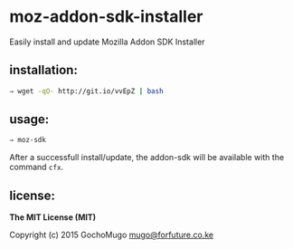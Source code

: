 
# moz-addon-sdk-installer

Easily install and update Mozilla Addon SDK Installer


## installation:

```bash
⇒ wget -qO- http://git.io/vvEpZ | bash
```


## usage:

```bash
⇒ moz-sdk
```

After a successfull install/update, the addon-sdk will be available with the command `cfx`.


## license:

__The MIT License (MIT)__

Copyright (c) 2015 GochoMugo <mugo@forfuture.co.ke>

